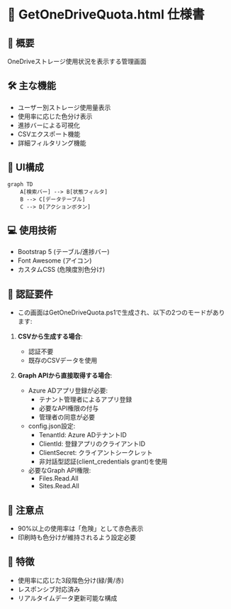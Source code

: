 # 💾 GetOneDriveQuota.html 仕様書

## 🌟 概要
OneDriveストレージ使用状況を表示する管理画面

## 🛠️ 主な機能
- ユーザー別ストレージ使用量表示
- 使用率に応じた色分け表示
- 進捗バーによる可視化
- CSVエクスポート機能
- 詳細フィルタリング機能

## 🎨 UI構成
```mermaid
graph TD
    A[検索バー] --> B[状態フィルタ]
    B --> C[データテーブル]
    C --> D[アクションボタン]
```

## 💻 使用技術
- Bootstrap 5 (テーブル/進捗バー)
- Font Awesome (アイコン)
- カスタムCSS (危険度別色分け)

## 🔐 認証要件
- この画面はGetOneDriveQuota.ps1で生成され、以下の2つのモードがあります:

1. **CSVから生成する場合**:
   - 認証不要
   - 既存のCSVデータを使用

2. **Graph APIから直接取得する場合**:
   - Azure ADアプリ登録が必要:
     - テナント管理者によるアプリ登録
     - 必要なAPI権限の付与
     - 管理者の同意が必要
   - config.json設定:
     - TenantId: Azure ADテナントID
     - ClientId: 登録アプリのクライアントID
     - ClientSecret: クライアントシークレット
     - 非対話型認証(client_credentials grant)を使用
   - 必要なGraph API権限:
     - Files.Read.All
     - Sites.Read.All

## 🚨 注意点
- 90%以上の使用率は「危険」として赤色表示
- 印刷時も色分けが維持されるよう設定必要

## 🎯 特徴
- 使用率に応じた3段階色分け(緑/黄/赤)
- レスポンシブ対応済み
- リアルタイムデータ更新可能な構成
